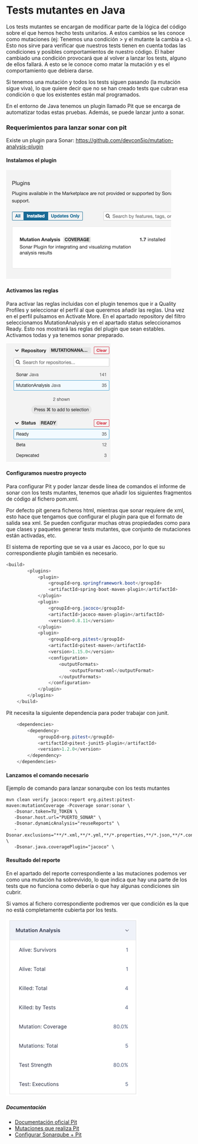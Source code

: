 # Tests mutantes en Java


Los tests mutantes  se encargan de modificar parte de la lógica del código sobre el que hemos hecho tests unitarios. A estos cambios se les conoce como mutaciones (ej: Tenemos una condición > y el mutante la cambia a <). 
Esto nos sirve para verificar que nuestros tests tienen en cuenta todas las condiciones y posibles comportamientos de nuestro código. El haber cambiado una condición provocará que al volver a lanzar los tests, alguno de ellos fallará. A esto se le conoce como matar la mutación y es el comportamiento que debiera darse. 

Si tenemos una mutación y todos los tests siguen pasando (la mutación sigue viva), lo que quiere decir que no se han creado tests que cubran esa condición o que los existentes están mal programados. 

En el entorno de Java tenemos un plugin llamado Pit que se encarga de automatizar todas estas pruebas. Además, se puede lanzar junto a sonar.

### Requerimientos para lanzar sonar con pit

Existe un plugin para Sonar: https://github.com/devcon5io/mutation-analysis-plugin

#### Instalamos el plugin

<img src="./images/plugin.png" />

#### Activamos las reglas 

Para activar las reglas incluidas con el plugin tenemos que ir a Quality Profiles y seleccionar el perfil al que queremos añadir las reglas. Una vez en el perfil pulsamos en Activate More. En el apartado repository del filtro seleccionamos MutationAnalysis y en el apartado status seleccionamos Ready. Esto nos mostrará las reglas del plugin que sean estables. Activamos todas y ya tenemos sonar preparado.

<img src="./images/rules.png" />

#### Configuramos nuestro proyecto

Para configurar Pit y poder lanzar desde línea de comandos el informe de sonar con los tests mutantes, tenemos que añadir los siguientes fragmentos de código al fichero pom.xml.

Por defecto pit genera ficheros html, mientras que sonar requiere de xml, esto hace que tengamos que configurar el plugin para que el formato de salida sea xml. Se pueden configurar muchas otras propiedades como para que clases y paquetes generar tests mutantes, que conjunto de mutaciones están activadas, etc.

El sistema de reporting que se va a usar es Jacoco, por lo que su correspondiente plugin también es necesario.

```java
<build>
        <plugins>
            <plugin>
                <groupId>org.springframework.boot</groupId>
                <artifactId>spring-boot-maven-plugin</artifactId>
            </plugin>
            <plugin>
                <groupId>org.jacoco</groupId>
                <artifactId>jacoco-maven-plugin</artifactId>
                <version>0.8.11</version>
            </plugin>
            <plugin>
                <groupId>org.pitest</groupId>
                <artifactId>pitest-maven</artifactId>
                <version>1.15.0</version>
                <configuration>
                    <outputFormats>
                        <outputFormat>xml</outputFormat>
                    </outputFormats>
                </configuration>
            </plugin>
        </plugins>
    </build>
```

Pit necesita la siguiente dependencia para poder trabajar con junit.

```java
    <dependencies>
        <dependency>
            <groupId>org.pitest</groupId>
            <artifactId>pitest-junit5-plugin</artifactId>
            <version>1.2.0</version>
        </dependency>
    </dependencies>
```

#### Lanzamos el comando necesario

Ejemplo de comando para lanzar sonarqube con los tests mutantes

```
mvn clean verify jacoco:report org.pitest:pitest-maven:mutationCoverage -Pcoverage sonar:sonar \
   -Dsonar.token=TU_TOKEN \
   -Dsonar.host.url="PUERTO_SONAR" \
   -Dsonar.dynamicAnalysis="reuseReports" \
   -Dsonar.exclusions="**/*.xml,**/*.yml,**/*.properties,**/*.json,**/*.config,**/*.md" \
   -Dsonar.java.coveragePlugin="jacoco" \
```

#### Resultado del reporte

En el apartado del reporte correspondiente a las mutaciones podemos ver como una mutación ha sobrevivido, lo que indica que hay una parte de los tests que no funciona como debería o que hay algunas condiciones sin cubrir. 

Si vamos al fichero correspondiente podremos ver que condición es la que no está completamente cubierta por los tests.

<img src="./images/analysis.png" />


##### Documentación

* [Documentación oficial Pit](https://pitest.org/)
* [Mutaciones que realiza Pit](https://pitest.org/quickstart/mutators/)
* [Configurar Sonarqube + Pit ](https://mydeveloperplanet.com/2020/04/07/mutation-testing-with-sonarqube/)
